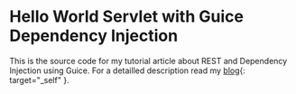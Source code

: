 Hello World Servlet with Guice Dependency Injection
===================================================

This is the source code for my tutorial article about REST and Dependency Injection using Guice.
For a detailled description read my
[blog](http://www.aberger.at/en/blog/design/2016/11/16/dependency-injection-guice.html){: target="_self" }. 
